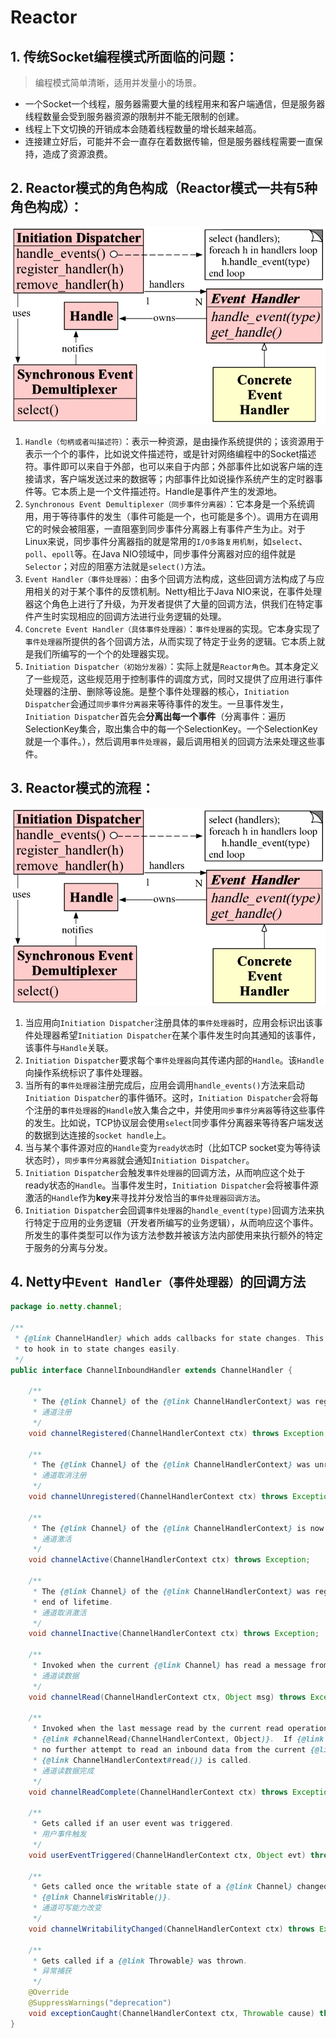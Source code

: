 # Reactor

## 1. 传统Socket编程模式所面临的问题：
> 编程模式简单清晰，适用并发量小的场景。
* 一个Socket一个线程，服务器需要大量的线程用来和客户端通信，但是服务器线程数量会受到服务器资源的限制并不能无限制的创建。
* 线程上下文切换的开销成本会随着线程数量的增长越来越高。
* 连接建立好后，可能并不会一直存在着数据传输，但是服务器线程需要一直保持，造成了资源浪费。

## 2. Reactor模式的角色构成（Reactor模式一共有5种角色构成）：
![Reactor模式类图](reactor-pattern%20class%20diagram.png)
1) `Handle（句柄或者叫描述符）`：表示一种资源，是由操作系统提供的；该资源用于表示一个个的事件，比如说文件描述符，或是针对网络编程中的Socket描述符。事件即可以来自于外部，也可以来自于内部；外部事件比如说客户端的连接请求，客户端发送过来的数据等；内部事件比如说操作系统产生的定时器事件等。它本质上是一个文件描述符。Handle是事件产生的发源地。
2) `Synchronous Event Demultiplexer（同步事件分离器）`：它本身是一个系统调用，用于等待事件的发生（事件可能是一个，也可能是多个）。调用方在调用它的时候会被阻塞，一直阻塞到同步事件分离器上有事件产生为止。对于Linux来说，同步事件分离器指的就是常用的`I/O多路复用机制`，如`select`、`poll`、`epoll`等。在Java NIO领域中，同步事件分离器对应的组件就是`Selector`；对应的阻塞方法就是`select()`方法。
3) `Event Handler（事件处理器）`：由多个回调方法构成，这些回调方法构成了与应用相关的对于某个事件的反馈机制。Netty相比于Java NIO来说，在事件处理器这个角色上进行了升级，为开发者提供了大量的回调方法，供我们在特定事件产生时实现相应的回调方法进行业务逻辑的处理。
4) `Concrete Event Handler（具体事件处理器）`：`事件处理器`的实现。它本身实现了`事件处理器`所提供的各个回调方法，从而实现了特定于业务的逻辑。它本质上就是我们所编写的一个个的处理器实现。
5) `Initiation Dispatcher（初始分发器）`：实际上就是`Reactor角色`。其本身定义了一些规范，这些规范用于控制事件的调度方式，同时又提供了应用进行事件处理器的注册、删除等设施。是整个事件处理器的核心，`Initiation Dispatcher`会通过`同步事件分离器`来等待事件的发生。一旦事件发生，`Initiation Dispatcher`首先会**分离出每一个事件**（分离事件：遍历SelectionKey集合，取出集合中的每一个SelectionKey。一个SelectionKey就是一个事件。），然后调用`事件处理器`，最后调用相关的回调方法来处理这些事件。

## 3. Reactor模式的流程：
![Reactor模式类图](reactor-pattern%20class%20diagram.png)
1) 当应用向`Initiation Dispatcher`注册具体的`事件处理器`时，应用会标识出该事件处理器希望`Initiation Dispatcher`在某个事件发生时向其通知的该事件，该事件与`Handle`关联。
2) `Initiation Dispatcher`要求每个`事件处理器`向其传递内部的`Handle`。该`Handle`向操作系统标识了事件处理器。
3) 当所有的`事件处理器`注册完成后，应用会调用`handle_events()`方法来启动`Initiation Dispatcher`的事件循环。这时，`Initiation Dispatcher`会将每个注册的`事件处理器`的`Handle`放入集合之中，并使用`同步事件分离器`等待这些事件的发生。比如说，TCP协议层会使用`select`同步事件分离器来等待客户端发送的数据到达连接的`socket handle`上。
4) 当与某个事件源对应的`Handle`变为`ready状态`时（比如TCP socket变为等待读状态时），`同步事件分离器`就会通知`Initiation Dispatcher`。
5) `Initiation Dispatcher`会触发`事件处理器`的回调方法，从而响应这个处于ready状态的`Handle`。当事件发生时，`Initiation Dispatcher`会将被事件源激活的`Handle`作为**key**来寻找并分发恰当的`事件处理器回调方法`。
6) `Initiation Dispatcher`会回调`事件处理器`的`handle_event(type)`回调方法来执行特定于应用的业务逻辑（开发者所编写的业务逻辑），从而响应这个事件。所发生的事件类型可以作为该方法参数并被该方法内部使用来执行额外的特定于服务的分离与分发。

## 4. Netty中`Event Handler（事件处理器）`的回调方法
```java
package io.netty.channel;

/**
 * {@link ChannelHandler} which adds callbacks for state changes. This allows the user
 * to hook in to state changes easily.
 */
public interface ChannelInboundHandler extends ChannelHandler {

    /**
     * The {@link Channel} of the {@link ChannelHandlerContext} was registered with its {@link EventLoop}
     * 通道注册
     */
    void channelRegistered(ChannelHandlerContext ctx) throws Exception;

    /**
     * The {@link Channel} of the {@link ChannelHandlerContext} was unregistered from its {@link EventLoop}
     * 通道取消注册
     */
    void channelUnregistered(ChannelHandlerContext ctx) throws Exception;

    /**
     * The {@link Channel} of the {@link ChannelHandlerContext} is now active
     * 通道激活
     */
    void channelActive(ChannelHandlerContext ctx) throws Exception;

    /**
     * The {@link Channel} of the {@link ChannelHandlerContext} was registered is now inactive and reached its
     * end of lifetime.
     * 通道取消激活
     */
    void channelInactive(ChannelHandlerContext ctx) throws Exception;

    /**
     * Invoked when the current {@link Channel} has read a message from the peer.
     * 通道读数据
     */
    void channelRead(ChannelHandlerContext ctx, Object msg) throws Exception;

    /**
     * Invoked when the last message read by the current read operation has been consumed by
     * {@link #channelRead(ChannelHandlerContext, Object)}.  If {@link ChannelOption#AUTO_READ} is off,
     * no further attempt to read an inbound data from the current {@link Channel} will be made until
     * {@link ChannelHandlerContext#read()} is called.
     * 通道读数据完成
     */
    void channelReadComplete(ChannelHandlerContext ctx) throws Exception;

    /**
     * Gets called if an user event was triggered.
     * 用户事件触发
     */
    void userEventTriggered(ChannelHandlerContext ctx, Object evt) throws Exception;

    /**
     * Gets called once the writable state of a {@link Channel} changed. You can check the state with
     * {@link Channel#isWritable()}.
     * 通道可写能力改变
     */
    void channelWritabilityChanged(ChannelHandlerContext ctx) throws Exception;

    /**
     * Gets called if a {@link Throwable} was thrown.
     * 异常捕获
     */
    @Override
    @SuppressWarnings("deprecation")
    void exceptionCaught(ChannelHandlerContext ctx, Throwable cause) throws Exception;
}
```
